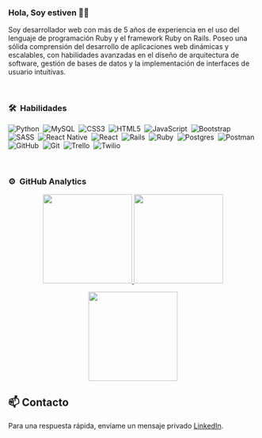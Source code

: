 ### Hola, Soy estiven 👋🏽  

Soy desarrollador web con más de 5 años de experiencia en el uso del lenguaje de programación Ruby y el framework Ruby on Rails. Poseo una sólida comprensión del desarrollo de aplicaciones web dinámicas y escalables, con habilidades avanzadas en el diseño de arquitectura de software, gestión de bases de datos y la implementación de interfaces de usuario intuitivas.

<br>

### 🛠 &nbsp;Habilidades

![Python](https://img.shields.io/badge/python-3670A0?style=for-the-badge&logo=python&logoColor=ffdd54)&nbsp;
![MySQL](https://img.shields.io/badge/mysql-4479A1.svg?style=for-the-badge&logo=mysql&logoColor=white)&nbsp; 
![CSS3](https://img.shields.io/badge/css3-%231572B6.svg?style=for-the-badge&logo=css3&logoColor=white)&nbsp;
![HTML5](https://img.shields.io/badge/html5-%23E34F26.svg?style=for-the-badge&logo=html5&logoColor=white)&nbsp; 
![JavaScript](https://img.shields.io/badge/javascript-%23323330.svg?style=for-the-badge&logo=javascript&logoColor=%23F7DF1E)&nbsp; 
![Bootstrap](https://img.shields.io/badge/bootstrap-%238511FA.svg?style=for-the-badge&logo=bootstrap&logoColor=white)&nbsp; 
![SASS](https://img.shields.io/badge/SASS-hotpink.svg?style=for-the-badge&logo=SASS&logoColor=white)&nbsp; 
![React Native](https://img.shields.io/badge/react_native-%2320232a.svg?style=for-the-badge&logo=react&logoColor=%2361DAFB)&nbsp; 
![React](https://img.shields.io/badge/react-%2320232a.svg?style=for-the-badge&logo=react&logoColor=%2361DAFB)&nbsp; 
![Rails](https://img.shields.io/badge/rails-%23CC0000.svg?style=for-the-badge&logo=ruby-on-rails&logoColor=white)&nbsp; 
![Ruby](https://img.shields.io/badge/ruby-%23CC342D.svg?style=for-the-badge&logo=ruby&logoColor=white)&nbsp; 
![Postgres](https://img.shields.io/badge/postgres-%23316192.svg?style=for-the-badge&logo=postgresql&logoColor=white)&nbsp; 
![Postman](https://img.shields.io/badge/Postman-FF6C37?style=for-the-badge&logo=postman&logoColor=white)&nbsp; 
![GitHub](https://img.shields.io/badge/github-%23121011.svg?style=for-the-badge&logo=github&logoColor=white)&nbsp; 
![Git](https://img.shields.io/badge/git-%23F05033.svg?style=for-the-badge&logo=git&logoColor=white)&nbsp; 
![Trello](https://img.shields.io/badge/Trello-%23026AA7.svg?style=for-the-badge&logo=Trello&logoColor=white)&nbsp; 
![Twilio](https://img.shields.io/badge/Twilio-F22F46?style=for-the-badge&logo=Twilio&logoColor=white)&nbsp;

<br>

### ⚙️ &nbsp;GitHub Analytics

<p align="center">
  <a href="https://github.com/estivensm">
    <img height="180em" src="https://github-readme-stats-eight-theta.vercel.app/api?username=estivensm&show_icons=true&theme=algolia&include_all_commits=true&count_private=true"/>
  </a>
  <a href="https://github.com/Adityakanoi2001">
    <img height="180em" src="https://github-readme-stats-eight-theta.vercel.app/api/top-langs/?username=estivensm&layout=compact&langs_count=8&theme=algolia"/>
  </a>
</p>

<p align="center">
  <img height="180em" src="https://github-readme-streak-stats.herokuapp.com/?user=estivensm&theme=dark&hide_border=true"/>
</p>




## 📫 Contacto

Para una respuesta rápida, envíame un mensaje privado [LinkedIn](https://www.linkedin.com/in/estiven-salazar-897ab41a9/). 
